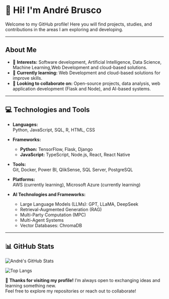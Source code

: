 # 👋 Hi! I'm André Brusco

Welcome to my GitHub profile! Here you will find projects, studies, and contributions in the areas I am exploring and developing.

---

## About Me
- 👀 **Interests:** Software development, Artificial Intelligence, Data Science, Machine Learning,Web Development and cloud-based solutions.
- 🌱 **Currently learning:** Web Development and cloud-based solutions for improve skills.
- 💼 **Looking to collaborate on:** Open-source projects, data analysis, web application development (Flask and Node), and AI-based systems.

---

## 💻 Technologies and Tools

- **Languages:**  
  Python, JavaScript, SQL, R, HTML, CSS

- **Frameworks:**  
  - **Python:** TensorFlow, Flask, Django  
  - **JavaScript:** TypeScript, Node.js, React, React Native

- **Tools:**  
  Git, Docker, Power BI, QlikSense, SQL Server, PostgreSQL

- **Platforms:**  
  AWS (currently learning), Microsoft Azure (currently learning)

- **AI Technologies and Frameworks:**  
  - Large Language Models (LLMs): GPT, LLaMA, DeepSeek  
  - Retrieval-Augmented Generation (RAG)  
  - Multi-Party Computation (MPC)  
  - Multi-Agent Systems  
  - Vector Databases: ChromaDB

---
## 📊 GitHub Stats

![André's GitHub Stats](https://github-readme-stats.vercel.app/api?username=andreUser&show_icons=true&theme=tokyonight)

![Top Langs](https://github-readme-stats.vercel.app/api/top-langs/?username=andreUser&layout=compact&theme=tokyonight)



🌟 **Thanks for visiting my profile!** I’m always open to exchanging ideas and learning something new.  
Feel free to explore my repositories or reach out to collaborate!
